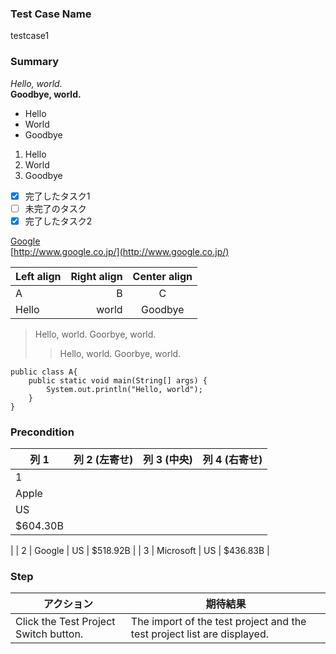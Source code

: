 ### Test Case Name
testcase1

### Summary
*Hello, world.*  
**Goodbye, world.** 

- Hello
- World
- Goodbye 

1. Hello 
2. World
3. Goodbye 

* [x] 完了したタスク1
* [ ] 未完了のタスク
* [x] 完了したタスク2

[Google](http://www.google.co.jp/)  
[http://www.google.co.jp/](http://www.google.co.jp/)

| Left align | Right align | Center align | 
|:-----------|------------:|:------------:| 
| A | B | C | 
| Hello | world | Goodbye | 

> Hello, world. 
> Goorbye, world.  
> > Hello, world. 
> > Goorbye, world.  

```
public class A{  
	public static void main(String[] args) {  
		System.out.println("Hello, world");  
	}  
}
```



### Precondition

| 列 1 | 列 2 (左寄せ) | 列 3 (中央) | 列 4 (右寄せ) |
|------|:--------------|:-----------:|--------------:|
| 1 
| Apple 
| US 
| $604.30B 
| 
| 2 
| Google 
| US 
| $518.92B 
| 
| 3 
| Microsoft 
| US 
| $436.83B 
| 


### Step
| アクション | 期待結果 |
|---|---|
| Click the Test Project Switch button. | The import of the test project and the test project list are displayed. |


